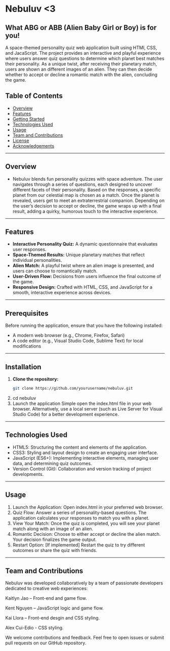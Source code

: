# Nebuluv <3
What ABG or ABB (Alien Baby Girl or Boy) is for you!
----------------------------------------------------
A space-themed personality quiz web application built using HTMl, CSS, and JacaScript. The project provides an interactive and playful experience where users answer quiz questions to determine which planet best matches their personality. As a unique twist, after receiving their planetary match, users are shown an different images of an alien. They can then decide whether to accept or decline a romantic match with the alien, concluding the game.

## Table of Contents
- [Overview](#overview)
- [Features](#features)
- [Getting Started](#getting-started)
- [Technologies Used](#technologies-used)
- [Usage](#usage)
- [Team and Contributions](#team-and-contributions)
- [License](#license)
- [Acknowledgements](#acknowledgements)
----------------------------------------
## Overview
- Nebuluv blends fun personality quizzes with space adventure. The user navigates through a series of questions, each designed to uncover different facets of their personality. Based on the responses, a specific planet from our celestial map is chosen as a match. Once the planet is revealed, users get to meet an extraterrestrial companion. Depending on the user’s decision to accept or decline, the game wraps up with a final result, adding a quirky, humorous touch to the interactive experience.
--------------------------------------------------------------------------------------------------------------
## Features
- **Interactive Personality Quiz:** A dynamic questionnaire that evaluates user responses.
- **Space-Themed Results:** Unique planetary matches that reflect individual personalities.
- **Alien Match:** A playful twist where an alien image is presented, and users can choose to romantically match.
- **User-Driven Flow:** Decisions from users influence the final outcome of the game.
- **Responsive Design:** Crafted with HTML, CSS, and JavaScript for a smooth, interactive experience across devices.
--------------------------------------
## Prerequisites
Before running the application, ensure that you have the following installed:
- A modern web browser (e.g., Chrome, Firefox, Safari)
- A code editor (e.g., Visual Studio Code, Sublime Text) for local modifications
---------------------------------------------------------------------------------
## Installation
1. **Clone the repository:**
   ```bash
   git clone https://github.com/yourusername/nebuluv.git
2. cd nebuluv
3. Launch the application
Simple open the index.html file in your web browser. Alternatively, use a local server (such as Live Server for Visual Studio Code) for a better development experience.
--------------------------------------------------------------------------------
## Technologies Used
- HTML5: Structuring the content and elements of the application.
- CSS3: Styling and layout design to create an engaging user interface.
- JavaScript (ES6+): Implementing interactive elements, managing user data, and determining quiz outcomes.
- Version Control (Git): Collaboration and version tracking of project developments.
------------------------------------------------------------------------------------
## Usage
1. Launch the Application: Open index.html in your preferred web browser.
2. Quiz Flow: Answer a series of personality-based questions. The application calculates your responses to match you with a planet.
3. View Your Match: Once the quiz is completed, you will see your planet match along with an image of an alien.
4. Romantic Decision: Choose to either accept or decline the alien match. Your decision finalizes the game output.
5. Restart Option: [If implemented] Restart the quiz to try different outcomes or share the quiz with friends.
----------------------
## Team and Contributions
Nebuluv was developed collaboratively by a team of passionate developers dedicated to creative web experiences:

Kaitlyn Jao – Front-end and game flow.

Kent Nguyen – JavaScript logic and game flow.

Kai Llora – Front-end desgin and CSS styling.

Alex Cui-Edio - CSS styling.

We welcome contributions and feedback. Feel free to open issues or submit pull requests on our GitHub repository.

